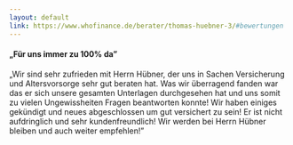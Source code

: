 ```yaml
---
layout: default
link: https://www.whofinance.de/berater/thomas-huebner-3/#bewertungen
---
```


#### „Für uns immer zu 100% da”
„Wir sind sehr zufrieden mit Herrn Hübner, der uns in Sachen Versicherung und Altersvorsorge sehr gut beraten hat. Was wir überragend fanden war das er sich unsere gesamten Unterlagen durchgesehen hat und uns somit zu vielen Ungewissheiten Fragen beantworten konnte! Wir haben einiges gekündigt und neues abgeschlossen um gut versichert zu sein! Er ist nicht aufdringlich und sehr kundenfreundlich! Wir werden bei Herrn Hübner bleiben und auch weiter empfehlen!”
